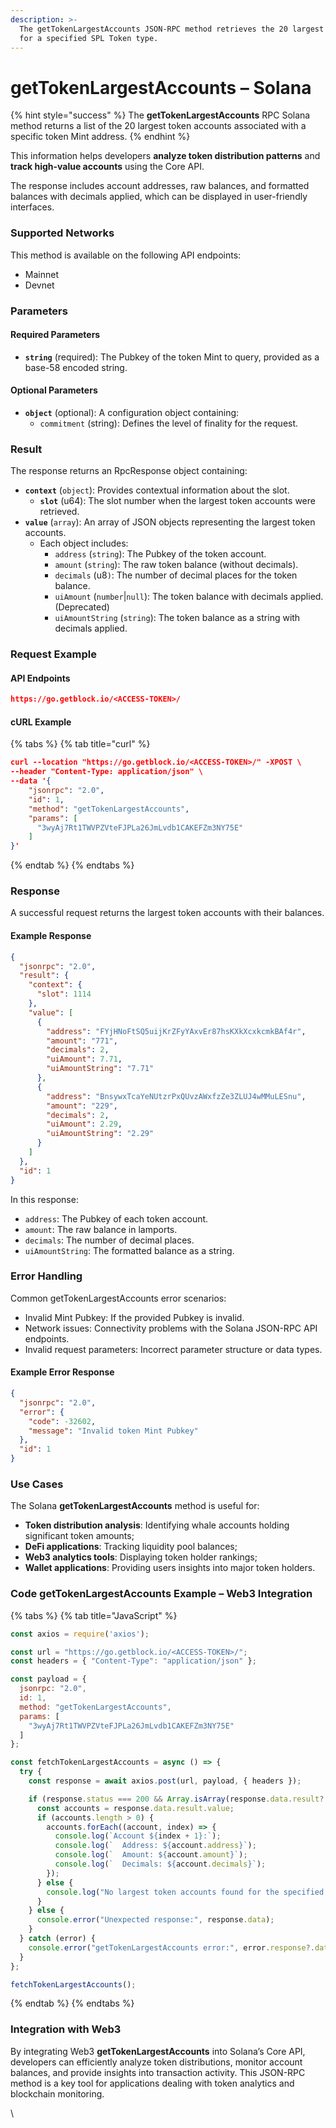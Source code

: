 ```yaml
---
description: >-
  The getTokenLargestAccounts JSON-RPC method retrieves the 20 largest accounts
  for a specified SPL Token type.
---
```


# getTokenLargestAccounts – Solana

{% hint style="success" %}
The **getTokenLargestAccounts** RPC Solana method returns a list of the 20 largest token accounts associated with a specific token Mint address.&#x20;
{% endhint %}

This information helps developers **analyze token distribution patterns** and **track high-value accounts** using the Core API.

The response includes account addresses, raw balances, and formatted balances with decimals applied, which can be displayed in user-friendly interfaces.

### Supported Networks

This method is available on the following API endpoints:

* Mainnet
* Devnet

### Parameters

#### Required Parameters

* **`string`** (required): The Pubkey of the token Mint to query, provided as a base-58 encoded string.

#### Optional Parameters

* **`object`** (optional): A configuration object containing:
  * `commitment` (string): Defines the level of finality for the request.

### Result

The response returns an RpcResponse object containing:

* **`context`** (`object`): Provides contextual information about the slot.
  * **`slot`** (u64): The slot number when the largest token accounts were retrieved.
* **`value`** (`array`): An array of JSON objects representing the largest token accounts.
  * Each object includes:
    * `address` (`string`): The Pubkey of the token account.
    * `amount` (`string`): The raw token balance (without decimals).
    * `decimals` (u8`)`: The number of decimal places for the token balance.
    * `uiAmount` (`number`|`null`): The token balance with decimals applied. (Deprecated)
    * `uiAmountString` (`string`): The token balance as a string with decimals applied.

### Request Example

#### API Endpoints

```json
https://go.getblock.io/<ACCESS-TOKEN>/
```

#### cURL Example

{% tabs %}
{% tab title="curl" %}
```json
curl --location "https://go.getblock.io/<ACCESS-TOKEN>/" -XPOST \
--header "Content-Type: application/json" \
--data '{
    "jsonrpc": "2.0",
    "id": 1,
    "method": "getTokenLargestAccounts",
    "params": [
      "3wyAj7Rt1TWVPZVteFJPLa26JmLvdb1CAKEFZm3NY75E"
    ]
}'
```
{% endtab %}
{% endtabs %}

### Response

A successful request returns the largest token accounts with their balances.

#### Example Response

```json
{
  "jsonrpc": "2.0",
  "result": {
    "context": {
      "slot": 1114
    },
    "value": [
      {
        "address": "FYjHNoFtSQ5uijKrZFyYAxvEr87hsKXkXcxkcmkBAf4r",
        "amount": "771",
        "decimals": 2,
        "uiAmount": 7.71,
        "uiAmountString": "7.71"
      },
      {
        "address": "BnsywxTcaYeNUtzrPxQUvzAWxfzZe3ZLUJ4wMMuLESnu",
        "amount": "229",
        "decimals": 2,
        "uiAmount": 2.29,
        "uiAmountString": "2.29"
      }
    ]
  },
  "id": 1
}
```

In this response:

* `address`: The Pubkey of each token account.
* `amount`: The raw balance in lamports.
* `decimals`: The number of decimal places.
* `uiAmountString`: The formatted balance as a string.

### Error Handling

Common getTokenLargestAccounts error scenarios:

* Invalid Mint Pubkey: If the provided Pubkey is invalid.
* Network issues: Connectivity problems with the Solana JSON-RPC API endpoints.
* Invalid request parameters: Incorrect parameter structure or data types.

#### Example Error Response

```json
{
  "jsonrpc": "2.0",
  "error": {
    "code": -32602,
    "message": "Invalid token Mint Pubkey"
  },
  "id": 1
}
```

### Use Cases

The Solana **getTokenLargestAccounts** method is useful for:

* **Token distribution analysis**: Identifying whale accounts holding significant token amounts;
* **DeFi applications**: Tracking liquidity pool balances;
* **Web3 analytics tools**: Displaying token holder rankings;
* **Wallet applications**: Providing users insights into major token holders.

### Code getTokenLargestAccounts Example – Web3 Integration

{% tabs %}
{% tab title="JavaScript" %}
```javascript
const axios = require('axios');

const url = "https://go.getblock.io/<ACCESS-TOKEN>/";
const headers = { "Content-Type": "application/json" };

const payload = {
  jsonrpc: "2.0",
  id: 1,
  method: "getTokenLargestAccounts",
  params: [
    "3wyAj7Rt1TWVPZVteFJPLa26JmLvdb1CAKEFZm3NY75E"
  ]
};

const fetchTokenLargestAccounts = async () => {
  try {
    const response = await axios.post(url, payload, { headers });

    if (response.status === 200 && Array.isArray(response.data.result?.value)) {
      const accounts = response.data.result.value;
      if (accounts.length > 0) {
        accounts.forEach((account, index) => {
          console.log(`Account ${index + 1}:`);
          console.log(`  Address: ${account.address}`);
          console.log(`  Amount: ${account.amount}`);
          console.log(`  Decimals: ${account.decimals}`);
        });
      } else {
        console.log("No largest token accounts found for the specified mint.");
      }
    } else {
      console.error("Unexpected response:", response.data);
    }
  } catch (error) {
    console.error("getTokenLargestAccounts error:", error.response?.data || error.message);
  }
};

fetchTokenLargestAccounts();

```
{% endtab %}
{% endtabs %}

### Integration with Web3

By integrating Web3 **getTokenLargestAccounts** into Solana’s Core API, developers can efficiently analyze token distributions, monitor account balances, and provide insights into transaction activity. This JSON-RPC method is a key tool for applications dealing with token analytics and blockchain monitoring.

\
